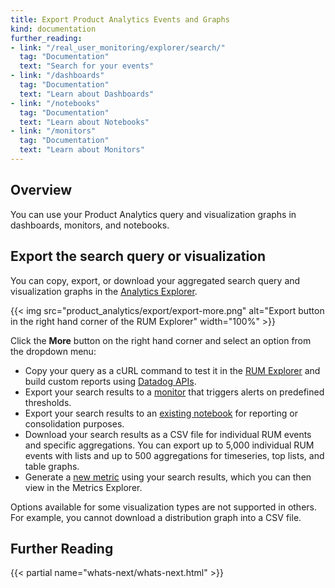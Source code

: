 ```yaml
---
title: Export Product Analytics Events and Graphs
kind: documentation
further_reading:
- link: "/real_user_monitoring/explorer/search/"
  tag: "Documentation"
  text: "Search for your events"
- link: "/dashboards"
  tag: "Documentation"
  text: "Learn about Dashboards"
- link: "/notebooks"
  tag: "Documentation"
  text: "Learn about Notebooks"
- link: "/monitors"
  tag: "Documentation"
  text: "Learn about Monitors"
---
```


## Overview

You can use your Product Analytics query and visualization graphs in dashboards, monitors, and notebooks.

## Export the search query or visualization

You can copy, export, or download your aggregated search query and visualization graphs in the [Analytics Explorer][1].

{{< img src="product_analytics/export/export-more.png" alt="Export button in the right hand corner of the RUM Explorer" width="100%" >}}

Click the **More** button on the right hand corner and select an option from the dropdown menu:

- Copy your query as a cURL command to test it in the [RUM Explorer][2] and build custom reports using [Datadog APIs][3].
- Export your search results to a [monitor][4] that triggers alerts on predefined thresholds.
- Export your search results to an [existing notebook][5] for reporting or consolidation purposes.
- Download your search results as a CSV file for individual RUM events and specific aggregations. You can export up to 5,000 individual RUM events with lists and up to 500 aggregations for timeseries, top lists, and table graphs.
- Generate a [new metric][6] using your search results, which you can then view in the Metrics Explorer.

Options available for some visualization types are not supported in others. For example, you cannot download a distribution graph into a CSV file.

## Further Reading

{{< partial name="whats-next/whats-next.html" >}}

[1]: https://app.datadoghq.com/rum/explorer
[2]: /real_user_monitoring/explorer/
[3]: https://docs.datadoghq.com/api/latest/rum/
[4]: /monitors/types/real_user_monitoring/
[5]: /notebooks/
[6]: /metrics/explorer/
